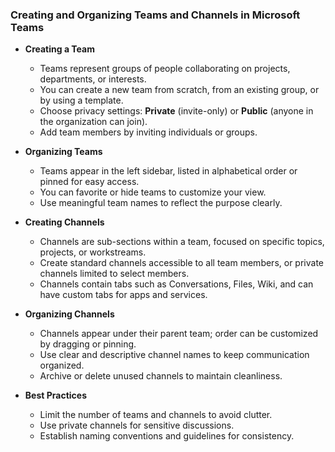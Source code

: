 

### Creating and Organizing Teams and Channels in Microsoft Teams

* **Creating a Team**

  * Teams represent groups of people collaborating on projects, departments, or interests.
  * You can create a new team from scratch, from an existing group, or by using a template.
  * Choose privacy settings: **Private** (invite-only) or **Public** (anyone in the organization can join).
  * Add team members by inviting individuals or groups.

* **Organizing Teams**

  * Teams appear in the left sidebar, listed in alphabetical order or pinned for easy access.
  * You can favorite or hide teams to customize your view.
  * Use meaningful team names to reflect the purpose clearly.

* **Creating Channels**

  * Channels are sub-sections within a team, focused on specific topics, projects, or workstreams.
  * Create standard channels accessible to all team members, or private channels limited to select members.
  * Channels contain tabs such as Conversations, Files, Wiki, and can have custom tabs for apps and services.

* **Organizing Channels**

  * Channels appear under their parent team; order can be customized by dragging or pinning.
  * Use clear and descriptive channel names to keep communication organized.
  * Archive or delete unused channels to maintain cleanliness.

* **Best Practices**

  * Limit the number of teams and channels to avoid clutter.
  * Use private channels for sensitive discussions.
  * Establish naming conventions and guidelines for consistency.
